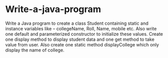# Write-a-java-program
Write a Java program to create a class Student containing static and instance variables like – collegeName, Roll, Name, mobile etc. Also write one default and parameterized constructor to initialize these values. Create one display method to display student data and one get method to take value from user. Also create one static method displayCollege which only display the name of college.
